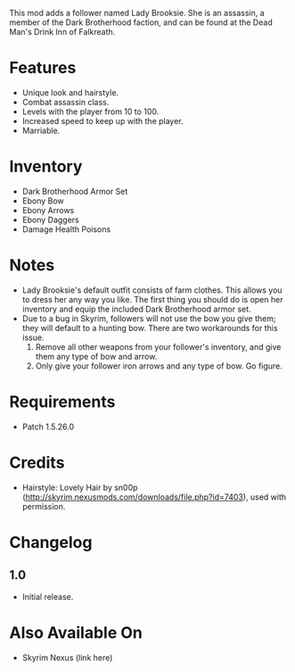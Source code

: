 This mod adds a follower named Lady Brooksie. She is an assassin, a member of the Dark Brotherhood faction, and can be found at the Dead Man's Drink Inn of Falkreath.

# Features
* Unique look and hairstyle.
* Combat assassin class.
* Levels with the player from 10 to 100.
* Increased speed to keep up with the player.
* Marriable.

# Inventory
* Dark Brotherhood Armor Set
* Ebony Bow
* Ebony Arrows
* Ebony Daggers
* Damage Health Poisons

# Notes
* Lady Brooksie's default outfit consists of farm clothes. This allows you to dress her any way you like. The first thing you should do is open her inventory and equip the included Dark Brotherhood armor set.
* Due to a bug in Skyrim, followers will not use the bow you give them; they will default to a hunting bow. There are two workarounds for this issue.
  1. Remove all other weapons from your follower's inventory, and give them any type of bow and arrow.
  2. Only give your follower iron arrows and any type of bow. Go figure.

# Requirements
* Patch 1.5.26.0

# Credits
* Hairstyle: Lovely Hair by sn00p (http://skyrim.nexusmods.com/downloads/file.php?id=7403), used with permission.

# Changelog
## 1.0 
* Initial release.

# Also Available On
* Skyrim Nexus (link here)